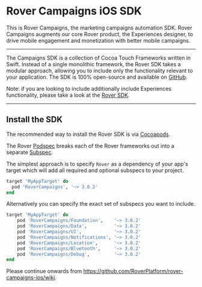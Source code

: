 # Rover Campaigns iOS SDK

This is Rover Campaigns, the marketing campaigns automation SDK.  Rover Campaigns augments our core Rover product, the Experiences designer, to drive mobile engagement and monetization with better mobile campaigns.

<hr />

The Campaigns SDK is a collection of Cocoa Touch Frameworks written in Swift. Instead of a single monolithic framework, the Rover SDK takes a modular approach, allowing you to include only the functionality relevant to your application. The SDK is 100% open-source and available on [GitHub](https://github.com/RoverPlatform/rover-ios).

Note: if you are looking to include additionally include Experiences functionality, please take a look at the [Rover SDK](https://github.com/RoverPlatform/rover-ios).

---

## Install the SDK

The recommended way to install the Rover SDK is via [Cocoapods](http://cocoapods.org/).

The Rover [Podspec](https://guides.cocoapods.org/syntax/podspec.html) breaks each of the Rover frameworks out into a separate [Subspec](https://guides.cocoapods.org/syntax/podspec.html#group_subspecs).

The simplest approach is to specify `Rover` as a dependency of your app's target which will add all required and optional subspecs to your project.

```ruby
target 'MyAppTarget' do
  pod 'RoverCampaigns', '~> 3.0.2'
end
```

Alternatively you can specify the exact set of subspecs you want to include.

```ruby
target 'MyAppTarget' do
    pod 'RoverCampaigns/Foundation',    '~> 3.0.2'
    pod 'RoverCampaigns/Data',          '~> 3.0.2'
    pod 'RoverCampaigns/UI',            '~> 3.0.2'
    pod 'RoverCampaigns/Notifications', '~> 3.0.2'
    pod 'RoverCampaigns/Location',      '~> 3.0.2'
    pod 'RoverCampaigns/Bluetooth',     '~> 3.0.2'
    pod 'RoverCampaigns/Debug',         '~> 3.0.2'
end
```

Please continue onwards from https://github.com/RoverPlatform/rover-campaigns-ios/wiki.

